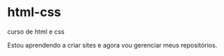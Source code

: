 # html-css
 curso de html e css

Estou aprendendo a criar sites e agora vou gerenciar meus repositórios.